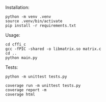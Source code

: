 Installation: 
~~~
python -m venv .venv
source .venv/bin/activate
pip install -r requirements.txt
~~~

Usage:
~~~
cd cffi_c
gcc -fPIC -shared -o libmatrix.so matrix.c
cd ..
python main.py
~~~

Tests:
~~~
python -m unittest tests.py

coverage run -m unittest tests.py
coverage report -m
coverage html
~~~
